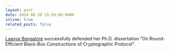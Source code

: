 ```yaml
---
layout: post
date: 2024-08-20 15:59:00-0400
inline: true
related_posts: false
---
```


[Laasya Bangalore](https://scholar.google.com/citations?user=tmkaOjkAAAAJ&hl=en) successfully defended her Ph.D. dissertation “On Round-Efficient Black-Box Constructions of Cryptographic Protocol”.
